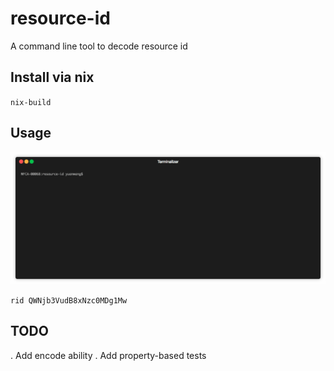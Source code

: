 # resource-id

A command line tool to decode resource id

## Install via nix

`nix-build`


## Usage
<p align="center"><img src="/img/demo.gif?raw=true"/></p>

`rid QWNjb3VudB8xNzc0MDg1Mw`

## TODO

. Add encode ability
. Add property-based tests

